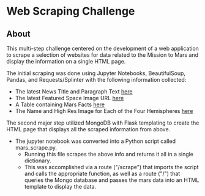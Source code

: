 # Web Scraping Challenge

## About

This multi-step challenge centered on the development of a web application to scrape a selection of websites for data related to the Mission to Mars and display the information on a single HTML page.

The initial scraping was done using Jupyter Notebooks, BeautifulSoup, Pandas, and Requests/Splinter with the following information collected:
   - The latest News Title and Paragraph Text [here](https://mars.nasa.gov/news/)
   - The latest Featured Space Image URL [here](https://data-class-jpl-space.s3.amazonaws.com/JPL_Space/index.html)
   - A Table containing Mars Facts [here](https://space-facts.com/mars/)
   - The Name and High Res Image for Each of the Four Hemispheres [here](https://astrogeology.usgs.gov/search/results?q=hemisphere+enhanced&k1=target&v1=Mars)

The second major step utilized MongoDB with Flask templating to create the HTML page that displays all the scraped information from above. 
   - The jupyter notebook was converted into a Python script called mars_scrape.py. 
      - Running this file scrapes the above info and returns it all in a single dictionary. 
      - This was accomplished via a route ("/scrape") that imports the script and calls the appropriate function, as well as a route ("/") that queries the Mongo database and passes the mars data into an HTML template to display the data.
